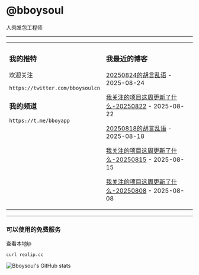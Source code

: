 # @bboysoul

人肉发包工程师

---


<table>
<tr>
<td valign="top" width="50%">

### 我的推特

欢迎关注

`https://twitter.com/bboysoulcn`

### 我的频道

`https://t.me/bboyapp`

</td>
<td valign="top" width="50%">

### 我最近的博客

<!-- blog start -->
[20250824的胡言乱语](https://www.bboy.app/2025/08/24/20250824%E7%9A%84%E8%83%A1%E8%A8%80%E4%B9%B1%E8%AF%AD/) - 2025-08-24

[我关注的项目这周更新了什么-20250822](https://www.bboy.app/2025/08/22/%E6%88%91%E5%85%B3%E6%B3%A8%E7%9A%84%E9%A1%B9%E7%9B%AE%E8%BF%99%E5%91%A8%E6%9B%B4%E6%96%B0%E4%BA%86%E4%BB%80%E4%B9%88-20250822/) - 2025-08-22

[20250818的胡言乱语](https://www.bboy.app/2025/08/18/20250818%E7%9A%84%E8%83%A1%E8%A8%80%E4%B9%B1%E8%AF%AD/) - 2025-08-18

[我关注的项目这周更新了什么-20250815](https://www.bboy.app/2025/08/15/%E6%88%91%E5%85%B3%E6%B3%A8%E7%9A%84%E9%A1%B9%E7%9B%AE%E8%BF%99%E5%91%A8%E6%9B%B4%E6%96%B0%E4%BA%86%E4%BB%80%E4%B9%88-20250815/) - 2025-08-15

[我关注的项目这周更新了什么-20250808](https://www.bboy.app/2025/08/08/%E6%88%91%E5%85%B3%E6%B3%A8%E7%9A%84%E9%A1%B9%E7%9B%AE%E8%BF%99%E5%91%A8%E6%9B%B4%E6%96%B0%E4%BA%86%E4%BB%80%E4%B9%88-20250808/) - 2025-08-08
<!-- blog end -->
</td>
</tr></table>

---


### 可以使用的免费服务

查看本地ip

`curl realip.cc`

![Bboysoul's GitHub stats](https://github-readme-stats.vercel.app/api?username=bboysoulcn&show_icons=true)



